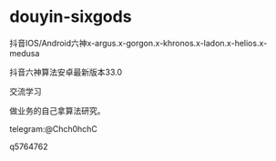 # douyin-sixgods
抖音IOS/Android六神x-argus.x-gorgon.x-khronos.x-ladon.x-helios.x-medusa

抖音六神算法安卓最新版本33.0


交流学习

做业务的自己拿算法研究。

telegram:@Chch0hchC



q5764762
